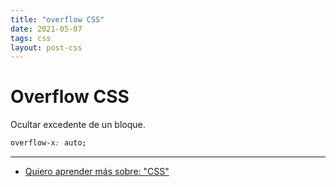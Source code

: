 ```yaml
---
title: "overflow CSS"
date: 2021-05-07
tags: css
layout: post-css
---
```


# Overflow CSS

Ocultar excedente de un bloque.

````css
overflow-x: auto;
````

---

- [Quiero aprender más sobre: "CSS"](../00/css)